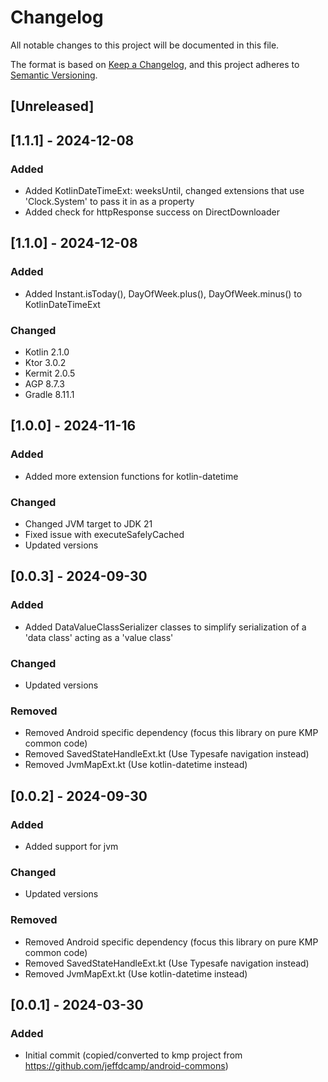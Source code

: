 # Changelog

All notable changes to this project will be documented in this file.

The format is based on [Keep a Changelog](https://keepachangelog.com/en/1.0.0/),
and this project adheres to [Semantic Versioning](https://semver.org/spec/v2.0.0.html).

## [Unreleased]

## [1.1.1] - 2024-12-08

### Added

- Added KotlinDateTimeExt: weeksUntil, changed extensions that use 'Clock.System' to pass it in as a property
- Added check for httpResponse success on DirectDownloader

## [1.1.0] - 2024-12-08

### Added

- Added Instant.isToday(), DayOfWeek.plus(), DayOfWeek.minus() to KotlinDateTimeExt

### Changed

- Kotlin 2.1.0
- Ktor 3.0.2
- Kermit 2.0.5
- AGP 8.7.3
- Gradle 8.11.1

## [1.0.0] - 2024-11-16

### Added

- Added more extension functions for kotlin-datetime

### Changed

- Changed JVM target to JDK 21
- Fixed issue with executeSafelyCached
- Updated versions

## [0.0.3] - 2024-09-30

### Added

- Added DataValueClassSerializer classes to simplify serialization of a 'data class' acting as a 'value class'

### Changed

- Updated versions

### Removed

- Removed Android specific dependency (focus this library on pure KMP common code)
- Removed SavedStateHandleExt.kt (Use Typesafe navigation instead)
- Removed JvmMapExt.kt (Use kotlin-datetime instead)

## [0.0.2] - 2024-09-30

### Added

- Added support for jvm

### Changed

- Updated versions

### Removed

- Removed Android specific dependency (focus this library on pure KMP common code)
- Removed SavedStateHandleExt.kt (Use Typesafe navigation instead)
- Removed JvmMapExt.kt (Use kotlin-datetime instead)

## [0.0.1] - 2024-03-30

### Added

- Initial commit (copied/converted to kmp project from https://github.com/jeffdcamp/android-commons)

